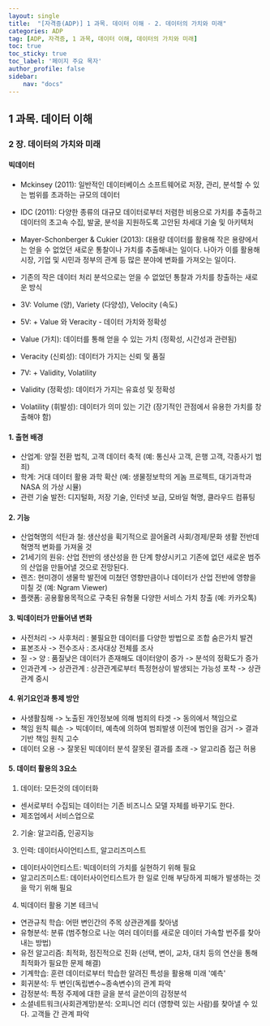 ```yaml
---
layout: single
title:  "[자격증(ADP)] 1 과목. 데이터 이해 - 2. 데이터의 가치와 미래"
categories: ADP
tag: [ADP, 자격증, 1 과목, 데이터 이해, 데이터의 가치와 미래]
toc: true
toc_sticky: true
toc_label: '페이지 주요 목자'
author_profile: false
sidebar:
    nav: "docs"
---
```





## 1 과목. 데이터 이해

### 2 장. 데이터의 가치와 미래

#### 빅데이터
- Mckinsey (2011): 일반적인 데이터베이스 소프트웨어로 저장, 관리, 분석할 수 있는 범위를 초과하는 규모의 데이터
- IDC (2011): 다양한 종류의 대규모 데이터로부터 저렴한 비용으로 가치를 추출하고 데이터의 초고속 수집, 발굴, 분석을 지원하도록 고안된 차세대 기술 및 아키텍처
- Mayer-Schonberger & Cukier (2013): 대용량 데이터를 활용해 작은 용량에서는 얻을 수 없었던 새로운 통찰이나 가치를 추출해내는 일이다. 나아가 이를 활용해 시장, 기업 및 시민과 정부의 관계 등 많은 분야에 변화를 가져오는 일이다.
- 기존의 작은 데이터 처리 분석으로는 얻을 수 없었던 통찰과 가치를 창출하는 새로운 방식
- 3V: Volume (양), Variety (다양성), Velocity (속도)

- 5V: + Value 와 Veracity - 데이터 가치와 정확성
- Value (가치): 데이터를 통해 얻을 수 있는 가치 (정확성, 시간성과 관련됨)
- Veracity (신뢰성): 데이터가 가지는 신뢰 및 품질

- 7V: + Validity, Volatility
- Validity (정확성): 데이터가 가지는 유효성 및 정확성
- Volatility (휘발성): 데이터가 의미 있는 기간 (장기적인 관점에서 유용한 가치를 창출해야 함)

#### 1. 출현 배경
- 산업계: 양질 전환 법칙, 고객 데이터 축적 (예: 통신사 고객, 은행 고객, 각종사기 범죄)
- 학계: 거대 데이터 활용 과학 확산 (예: 생물정보학의 게놈 프로젝트, 대기과학과 NASA 의 가상 시뮬)
- 관련 기술 발전: 디지털화, 저장 기술, 인터넷 보급, 모바일 혁명, 클라우드 컴퓨팅

#### 2. 기능
- 산업혁명의 석탄과 철: 생산성을 획기적으로 끌어올려 사회/경제/문화 생활 전반데 혁명적 변화를 가져올 것
- 21세기의 원유: 산업 전반의 생산성을 한 단계 향샹시키고 기존에 없던 새로운 범주의 산업을 만들어낼 것으로 전망된다.
- 렌즈: 현미경이 생물학 발전에 미쳤던 영향만큼이나 데이터가 산업 전반에 영향을 미칠 것 (예: Ngram Viewer)
- 플랫폼: 공용활용목적으로 구축된 유형물 다양한 서비스 가치 창출 (예: 카카오톡)

#### 3. 빅데이터가 만들어낸 변화
- 사전처리 -> 사후처리 : 불필요한 데이터를 다양한 방법으로 조합 숨은가치 발견
- 표본조사 -> 전수조사 : 조사대상 전체를 조사
- 질 -> 양 : 품질낮은 데이터가 존재해도 데이터양이 증가 -> 분석의 정확도가 증가
- 인과관계 -> 상관관계 : 상관관계로부터 특정현상이 발생되는 가능성 포착 -> 상관관계 중시 

#### 4. 위기요인과 통제 방안
- 사생활침해 -> 노출된 개인정보에 의해 범죄의 타겟 -> 동의에서 책임으로
- 책임 원칙 훼손 -> 빅데이터, 예측에 의하여 범죄발생 이전에 범인을 검거 -> 결과 기반 책임 원칙 고수
- 데이터 오용 -> 잘못된 빅데이터 분석 잘못된 결과를 초래 -> 알고리즘 접근 허용

#### 5. 데이터 활용의 3요소
1) 데이터: 모든것의 데이터화
- 센서로부터 수집되는 데이터는 기존 비즈니스 모델 자체를 바꾸기도 한다.
- 제조업에서 서비스업으로

2) 기술: 알고리즘, 인공지능

3) 인력: 데이터사이언티스트, 알고리즈미스트
- 데이터사이언티스트: 빅데이터의 가치를 실현하기 위해 필요
- 알고리즈미스트: 데이터사이언티스트가 한 일로 인해 부당하게 피해가 발생하는 것을 막기 위해 필요

4) 빅데이터 활용 기본 테크닉
- 연관규칙 학습: 어떤 변인간의 주목 상관관계를 찾아냄
- 유형분석: 분류 (범주형으로 나눈 여러 데이터를 새로운 데이터 가속할 번주를 찾아내는 방법)
- 유전 알고리즘: 최적화, 점진적으로 진화 (선택, 변이, 교차, 대치 등의 연산을 통해 최적화가 필요한 문제 해결)
- 기계학습: 훈련 데이터로부터 학습한 알려진 특성을 활용해 미래 '예측'
- 회귀분석: 두 변인(독립변수~종속변수)의 관계 파악
- 감정분석: 특정 주제에 대한 글을 분석 글쓴이의 감정분석
- 소셜네트워크(사회관계망)분석: 오피니언 리더 (영향력 있는 사람)를 찾아낼 수 있다. 고객들 간 관계 파악
